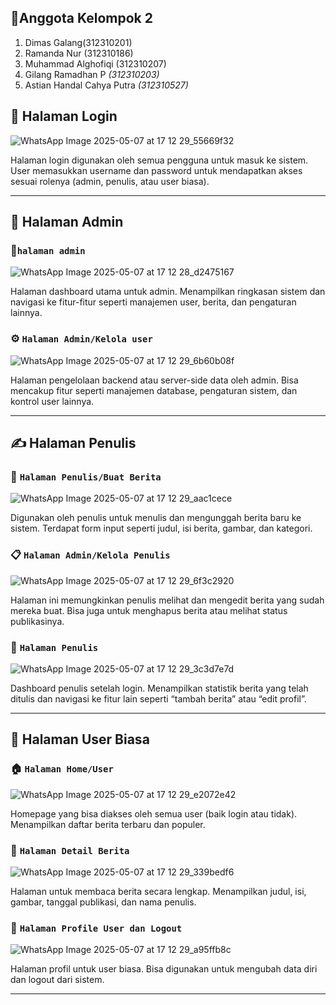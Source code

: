## 👥**Anggota Kelompok 2**
1. Dimas Galang(312310201)  
2. Ramanda Nur  (312310186)
3. Muhammad Alghofiqi (312310207) 
4. Gilang Ramadhan P  *(312310203)*
5. Astian Handal Cahya Putra  *(312310527)*
## 🔐 Halaman Login
![WhatsApp Image 2025-05-07 at 17 12 29_55669f32](https://github.com/user-attachments/assets/2272fee3-6d97-4252-8970-bb294d1556ce)

Halaman login digunakan oleh semua pengguna untuk masuk ke sistem. User memasukkan username dan password untuk mendapatkan akses sesuai rolenya (admin, penulis, atau user biasa).

---

## 👑 Halaman Admin

### 📄`halaman admin`
![WhatsApp Image 2025-05-07 at 17 12 28_d2475167](https://github.com/user-attachments/assets/6b22824e-e7f8-4e23-b59a-29f8aec6f0c5)

Halaman dashboard utama untuk admin. Menampilkan ringkasan sistem dan navigasi ke fitur-fitur seperti manajemen user, berita, dan pengaturan lainnya.

### ⚙️ `Halaman Admin/Kelola user`
![WhatsApp Image 2025-05-07 at 17 12 29_6b60b08f](https://github.com/user-attachments/assets/95684310-d1b1-4a69-a49a-86f262610cc0)

Halaman pengelolaan backend atau server-side data oleh admin. Bisa mencakup fitur seperti manajemen database, pengaturan sistem, dan kontrol user lainnya.

---

## ✍️ Halaman Penulis

### 📝 `Halaman Penulis/Buat Berita`
![WhatsApp Image 2025-05-07 at 17 12 29_aac1cece](https://github.com/user-attachments/assets/a4e6bf11-5751-4db4-bfbd-56c8bade0f34)

Digunakan oleh penulis untuk menulis dan mengunggah berita baru ke sistem. Terdapat form input seperti judul, isi berita, gambar, dan kategori.

### 📋 `Halaman Admin/Kelola Penulis`
![WhatsApp Image 2025-05-07 at 17 12 29_6f3c2920](https://github.com/user-attachments/assets/148f70dc-f545-4433-aebe-99781976705c)

Halaman ini memungkinkan penulis melihat dan mengedit berita yang sudah mereka buat. Bisa juga untuk menghapus berita atau melihat status publikasinya.

### 🧭 `Halaman Penulis`
![WhatsApp Image 2025-05-07 at 17 12 29_3c3d7e7d](https://github.com/user-attachments/assets/3c3bf10c-6c3a-4a3a-b7f1-2007e4be5685)

Dashboard penulis setelah login. Menampilkan statistik berita yang telah ditulis dan navigasi ke fitur lain seperti “tambah berita” atau “edit profil”.

---

## 👥 Halaman User Biasa

### 🏠 `Halaman Home/User`
![WhatsApp Image 2025-05-07 at 17 12 29_e2072e42](https://github.com/user-attachments/assets/34e92078-7174-45ad-abbc-e0417ee117a0)

Homepage yang bisa diakses oleh semua user (baik login atau tidak). Menampilkan daftar berita terbaru dan populer.

### 📖 `Halaman Detail Berita`
![WhatsApp Image 2025-05-07 at 17 12 29_339bedf6](https://github.com/user-attachments/assets/2ad044df-01c6-49b8-9700-818a0e9397c2)

Halaman untuk membaca berita secara lengkap. Menampilkan judul, isi, gambar, tanggal publikasi, dan nama penulis.

### 🙍 `Halaman Profile User dan Logout`
![WhatsApp Image 2025-05-07 at 17 12 29_a95ffb8c](https://github.com/user-attachments/assets/f55f92de-a339-45af-a4a0-b018c8c078ec)

Halaman profil untuk user biasa. Bisa digunakan untuk mengubah data diri dan logout dari sistem.

---


